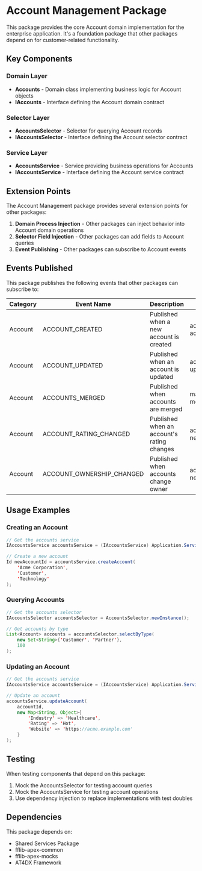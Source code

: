 # Account Management Package

This package provides the core Account domain implementation for the enterprise application. It's a foundation package that other packages depend on for customer-related functionality.

## Key Components

### Domain Layer

- **Accounts** - Domain class implementing business logic for Account objects
- **IAccounts** - Interface defining the Account domain contract

### Selector Layer 

- **AccountsSelector** - Selector for querying Account records
- **IAccountsSelector** - Interface defining the Account selector contract

### Service Layer

- **AccountsService** - Service providing business operations for Accounts
- **IAccountsService** - Interface defining the Account service contract

## Extension Points

The Account Management package provides several extension points for other packages:

1. **Domain Process Injection** - Other packages can inject behavior into Account domain operations
2. **Selector Field Injection** - Other packages can add fields to Account queries
3. **Event Publishing** - Other packages can subscribe to Account events

## Events Published

This package publishes the following events that other packages can subscribe to:

| Category | Event Name | Description | Payload |
|----------|------------|-------------|---------|
| Account | ACCOUNT_CREATED | Published when a new account is created | accountId, accountName |
| Account | ACCOUNT_UPDATED | Published when an account is updated | accountId, updatedFields |
| Account | ACCOUNTS_MERGED | Published when accounts are merged | masterAccountId, mergedAccountIds |
| Account | ACCOUNT_RATING_CHANGED | Published when an account's rating changes | accountId, newRating |
| Account | ACCOUNT_OWNERSHIP_CHANGED | Published when accounts change owner | accountIds, newOwnerId |

## Usage Examples

### Creating an Account

```java
// Get the accounts service
IAccountsService accountsService = (IAccountsService) Application.Service.newInstance(IAccountsService.class);

// Create a new account
Id newAccountId = accountsService.createAccount(
    'Acme Corporation',
    'Customer',
    'Technology'
);
```

### Querying Accounts

```java
// Get the accounts selector
IAccountsSelector accountsSelector = AccountsSelector.newInstance();

// Get accounts by type
List<Account> accounts = accountsSelector.selectByType(
    new Set<String>{'Customer', 'Partner'},
    100
);
```

### Updating an Account

```java
// Get the accounts service
IAccountsService accountsService = (IAccountsService) Application.Service.newInstance(IAccountsService.class);

// Update an account
accountsService.updateAccount(
    accountId,
    new Map<String, Object>{
        'Industry' => 'Healthcare',
        'Rating' => 'Hot',
        'Website' => 'https://acme.example.com'
    }
);
```

## Testing

When testing components that depend on this package:

1. Mock the AccountsSelector for testing account queries
2. Mock the AccountsService for testing account operations
3. Use dependency injection to replace implementations with test doubles

## Dependencies

This package depends on:

- Shared Services Package
- fflib-apex-common
- fflib-apex-mocks
- AT4DX Framework
